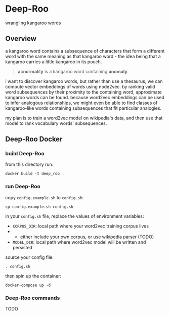 # Deep-Roo

wrangling kangaroo words

## Overview

a kangaroo word contains a subsequence of characters that form a different word with the same meaning as that kangaroo word - the idea being that a kangaroo carries a little kangaroo in its pouch.

> **a**b**no**r**mal**it**y** is a kangaroo word containing **anomaly**.

i want to discover kangaroo words, but rather than use a thesaurus, we can compute vector embeddings of words
using node2vec. by ranking valid word subsequences by their proximity to the containing word, approximate kangaroo words can be found. because word2vec embeddings can be used to infer analogous relationships, we might even be able to find classes of kangaroo-like words containing subsequences that fit particular analogies.

my plan is to train a word2vec model on wikipedia's data, and then use that model to rank vocabulary words' subsequences.

## Deep-Roo Docker

### build Deep-Roo

from this directory run:

    docker build -t deep_roo .

### run Deep-Roo

copy `config.example.sh` to `config.sh`:

    cp config.example.sh config.sh

in your `config.sh` file, replace the values of environment variables:

-   `CORPUS_DIR`: local path where your word2vec training corpus lives
-   -   either include your own corpus, or use wikipedia parser (TODO)
-   `MODEL_DIR`: local path where word2vec model will be written and persisted

source your config file:

    . config.sh

then spin up the container:

    docker-compose up -d

### Deep-Roo commands

TODO
